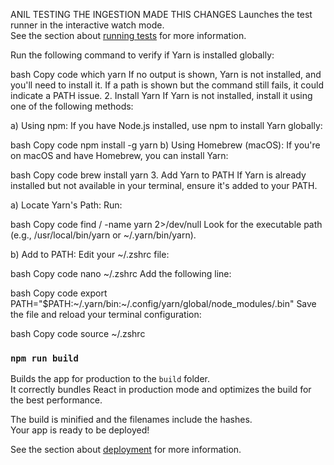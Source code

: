 ANIL TESTING THE INGESTION MADE THIS CHANGES
Launches the test runner in the interactive watch mode.\
See the section about [running tests](https://facebook.github.io/create-react-app/docs/running-tests) for more information.

Run the following command to verify if Yarn is installed globally:

bash
Copy code
which yarn
If no output is shown, Yarn is not installed, and you'll need to install it.
If a path is shown but the command still fails, it could indicate a PATH issue.
2. Install Yarn
If Yarn is not installed, install it using one of the following methods:

a) Using npm:
If you have Node.js installed, use npm to install Yarn globally:

bash
Copy code
npm install -g yarn
b) Using Homebrew (macOS):
If you're on macOS and have Homebrew, you can install Yarn:

bash
Copy code
brew install yarn
3. Add Yarn to PATH
If Yarn is already installed but not available in your terminal, ensure it's added to your PATH.

a) Locate Yarn's Path:
Run:

bash
Copy code
find / -name yarn 2>/dev/null
Look for the executable path (e.g., /usr/local/bin/yarn or ~/.yarn/bin/yarn).

b) Add to PATH:
Edit your ~/.zshrc file:

bash
Copy code
nano ~/.zshrc
Add the following line:

bash
Copy code
export PATH="$PATH:~/.yarn/bin:~/.config/yarn/global/node_modules/.bin"
Save the file and reload your terminal configuration:

bash
Copy code
source ~/.zshrc

### `npm run build`

Builds the app for production to the `build` folder.\
It correctly bundles React in production mode and optimizes the build for the best performance.

The build is minified and the filenames include the hashes.\
Your app is ready to be deployed!

See the section about [deployment](https://facebook.github.io/create-react-app/docs/deployment) for more information.
